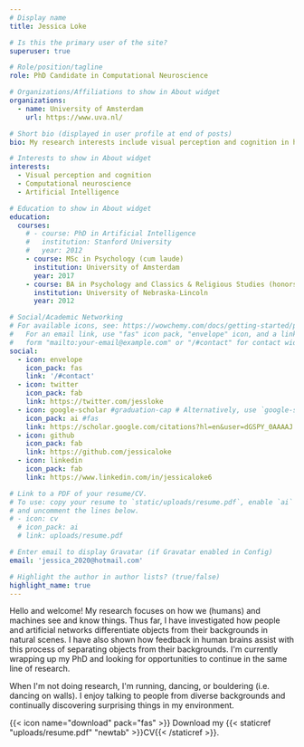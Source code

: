 ```yaml
---
# Display name
title: Jessica Loke

# Is this the primary user of the site?
superuser: true

# Role/position/tagline
role: PhD Candidate in Computational Neuroscience

# Organizations/Affiliations to show in About widget
organizations:
  - name: University of Amsterdam
    url: https://www.uva.nl/

# Short bio (displayed in user profile at end of posts)
bio: My research interests include visual perception and cognition in humans and artificial networks, and also the interaction between visual perception and learning.

# Interests to show in About widget
interests:
  - Visual perception and cognition
  - Computational neuroscience
  - Artificial Intelligence

# Education to show in About widget
education:
  courses:
    # - course: PhD in Artificial Intelligence
    #   institution: Stanford University
    #   year: 2012
    - course: MSc in Psychology (cum laude)
      institution: University of Amsterdam
      year: 2017
    - course: BA in Psychology and Classics & Religious Studies (honors & highest distinction)
      institution: University of Nebraska-Lincoln
      year: 2012

# Social/Academic Networking
# For available icons, see: https://wowchemy.com/docs/getting-started/page-builder/#icons
#   For an email link, use "fas" icon pack, "envelope" icon, and a link in the
#   form "mailto:your-email@example.com" or "/#contact" for contact widget.
social:
  - icon: envelope
    icon_pack: fas
    link: '/#contact'
  - icon: twitter
    icon_pack: fab
    link: https://twitter.com/jessloke
  - icon: google-scholar #graduation-cap # Alternatively, use `google-scholar` icon from `ai` icon pack
    icon_pack: ai #fas
    link: https://scholar.google.com/citations?hl=en&user=dGSPY_0AAAAJ 
  - icon: github
    icon_pack: fab
    link: https://github.com/jessicaloke 
  - icon: linkedin
    icon_pack: fab
    link: https://www.linkedin.com/in/jessicaloke6 

# Link to a PDF of your resume/CV.
# To use: copy your resume to `static/uploads/resume.pdf`, enable `ai` icons in `params.toml`,
# and uncomment the lines below.
# - icon: cv
  # icon_pack: ai
  # link: uploads/resume.pdf

# Enter email to display Gravatar (if Gravatar enabled in Config)
email: 'jessica_2020@hotmail.com'

# Highlight the author in author lists? (true/false)
highlight_name: true
---
```


Hello and welcome! My research focuses on how we (humans) and machines see and know things. Thus far, I have investigated how people and artificial networks differentiate objects from their backgrounds in natural scenes. I have also shown how feedback in human brains assist with this process of separating objects from their backgrounds. I'm currently wrapping up my PhD and looking for opportunities to continue in the same line of research. 

When I'm not doing research, I'm running, dancing, or bouldering (i.e. dancing on walls). I enjoy talking to people from diverse backgrounds and continually discovering surprising things in my environment. 

{{< icon name="download" pack="fas" >}} Download my {{< staticref "uploads/resume.pdf" "newtab" >}}CV{{< /staticref >}}.
